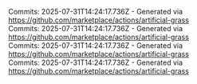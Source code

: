 Commits: 2025-07-31T14:24:17.736Z - Generated via https://github.com/marketplace/actions/artificial-grass
<br>
Commits: 2025-07-31T14:24:17.736Z - Generated via https://github.com/marketplace/actions/artificial-grass
<br>
Commits: 2025-07-31T14:24:17.736Z - Generated via https://github.com/marketplace/actions/artificial-grass
<br>
Commits: 2025-07-31T14:24:17.736Z - Generated via https://github.com/marketplace/actions/artificial-grass
<br>
